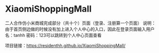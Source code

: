 # XiaomiShoppingMall
二人合作仿小米商城完成部分（共十个）页面（登录、注册算一个页面）
说明：由于首页侧边做的时候没有加上进入个人中心的入口，因此在登录页面输入用户名：tanhh  密码：123可以跳转到个人中心页面查看

项目链接：https://residenthh.github.io/XiaomiShoppingMall/
